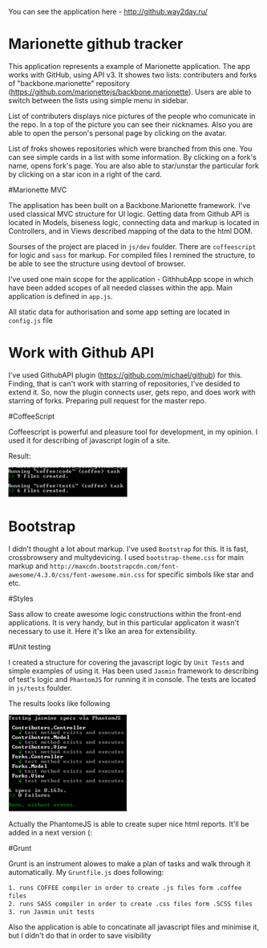 You can see the application here - http://github.way2day.ru/

# Marionette github tracker

This application represents a example of Marionette application. The app works with GitHub, using API v3. It showes two lists: contributers and forks of "backbone.marionette" repository (https://github.com/marionettejs/backbone.marionette). Users are able to switch between the lists using simple menu in sidebar.

List of contributers displays nice pictures of the people who comunicate in the repo. In a top of the picture you can see their nicknames. Also you are able to open the person's personal page by clicking on the avatar.

List of froks showes repositories which were branched from this one. You can see simple cards in a list with some information. By clicking on a fork's name, opens fork's page. You are also able to star/unstar the particular fork by clicking on a star icon in a right of the card.

#Marionette MVC

The applisation has been built on a Backbone.Marionette framework. I've used classical MVC structure for UI logic. Getting data from Github API is located in Models, biseness logic, connecting data and markup is located in Controllers, and in Views described mapping of the data to the html DOM.

Sourses of the project are placed in `js/dev` foulder. There are `coffeescript` for logic and `sass` for markup. For compiled files I remined the structure, to be able to see the structure using devtool of browser.

I've used one main scope for the application - GithhubApp scope in which have been added scopes of all needed classes within the app. Main application is defined in `app.js`. 

All static data for authorisation and some app setting are located in `config.js` file

# Work with Github API

I've used GithubAPI plugin (https://github.com/michael/github) for this. Finding, that is can't work with starring of repositories, I've desided to extend it. So, now the plugin connects user, gets repo, and does work with starring of forks. Preparing pull request for the master repo.

#CoffeeScript

Coffeescript is powerful and pleasure tool for development, in my opinion. I used it for describing of javascript login of a site.

Result:

![alt tag](https://github.com/ssergienko/marionette-github_tracker/blob/master/img/Screenshot1.png)

# Bootstrap

I didn't thought a lot about markup. I've used `Bootstrap` for this. It is fast, crossbrowsery and multydevicing. I used `bootstrap-theme.css` for main markup and `http://maxcdn.bootstrapcdn.com/font-awesome/4.3.0/css/font-awesome.min.css` for specific simbols like star and etc.

#Styles

Sass allow to create awesome logic constructions within the front-end applications. It is very handy, but in this particular applicaton it wasn't necessary to use it. Here it's like an area for extensibility.

#Unit testing

I created a structure for covering the javascript logic by `Unit Tests` and simple examples of using it. Has been used `Jasmin` framework to describing of test's logic and `PhantomJS` for running it in console. The tests are located in `js/tests` foulder.

The results looks like following

![alt tag](https://github.com/ssergienko/marionette-github_tracker/blob/master/img/Screenshot2.png)

Actually the PhantomeJS is able to create super nice html reports. It'll be added in a next version (:

#Grunt

Grunt is an instrument alowes to make a plan of tasks and walk through it automatically. My `Gruntfile.js` does following:

```
1. runs COFFEE compiler in order to create .js files form .coffee files
2. runs SASS compiler in order to create .css files form .SCSS files
3. run Jasmin unit tests
```

Also the application is able to concatinate all javascript files and minimise it, but I didn't do that in order to save visibility
